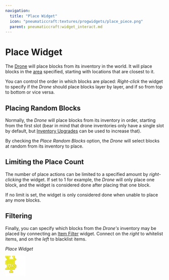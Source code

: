 ```yaml
---
navigation:
  title: "Place Widget"
  icon: "pneumaticcraft:textures/progwidgets/place_piece.png"
  parent: pneumaticcraft:widget_interact.md
---
```


# Place Widget

The [Drone](../drone.md) will place blocks from its inventory in the world. It will place blocks in the [area](./area.md) specified, starting with locations that are closest to it.

You can control the order in which blocks are placed: *Right-click* the widget to specify if the *Drone* should place blocks layer by layer, and if so from top to bottom or vice versa.

## Placing Random Blocks

Normally, the *Drone* will place blocks from its inventory in order, starting from the first slot (bear in mind that drone inventories only have a single slot by default, but [Inventory Upgrades](../upgrades.md#inventory) can be used to increase that).

By checking the *Place Random Blocks* option, the *Drone* will select blocks at random from its inventory to place.

## Limiting the Place Count

The number of place actions can be limited to a specified amount by *right-clicking* the widget. If set to 1 for example, the *Drone* will only place one block, and the widget is considered done after placing that one block.

If no limit is set, the widget is only considered done when unable to place any more blocks.

## Filtering

Finally, you can specify which blocks from the *Drone's* inventory may be placed by connecting an [Item Filter](./item_filter.md) widget. Connect on the *right* to whitelist items, and on the *left* to blacklist items.

*Place Widget*

![](place_piece.png)

